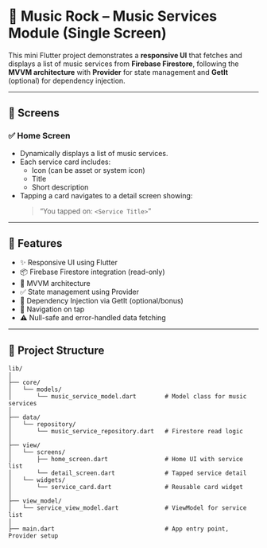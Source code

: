 # 🎵 Music Rock – Music Services Module (Single Screen)

This mini Flutter project demonstrates a **responsive UI** that fetches and displays a list of music services from **Firebase Firestore**, following the **MVVM architecture** with **Provider** for state management and **GetIt** (optional) for dependency injection.

---

## 📱 Screens

### ✅ Home Screen
- Dynamically displays a list of music services.
- Each service card includes:
  - Icon (can be asset or system icon)
  - Title
  - Short description
- Tapping a card navigates to a detail screen showing:
  > “You tapped on: `<Service Title>`”

---

## 🔧 Features

- ✨ Responsive UI using Flutter
- 📦 Firebase Firestore integration (read-only)
- 🧠 MVVM architecture
- ✅ State management using Provider
- 💉 Dependency Injection via GetIt (optional/bonus)
- 🚀 Navigation on tap
- ⚠️ Null-safe and error-handled data fetching

---

## 📂 Project Structure

```plaintext
lib/
│
├── core/
│   └── models/
│       └── music_service_model.dart        # Model class for music services
│
├── data/
│   └── repository/
│       └── music_service_repository.dart   # Firestore read logic
│
├── view/
│   └── screens/
│       ├── home_screen.dart                # Home UI with service list
│       └── detail_screen.dart              # Tapped service detail
│   └── widgets/
│       └── service_card.dart               # Reusable card widget
│
├── view_model/
│   └── service_view_model.dart             # ViewModel for service list
│
├── main.dart                               # App entry point, Provider setup
